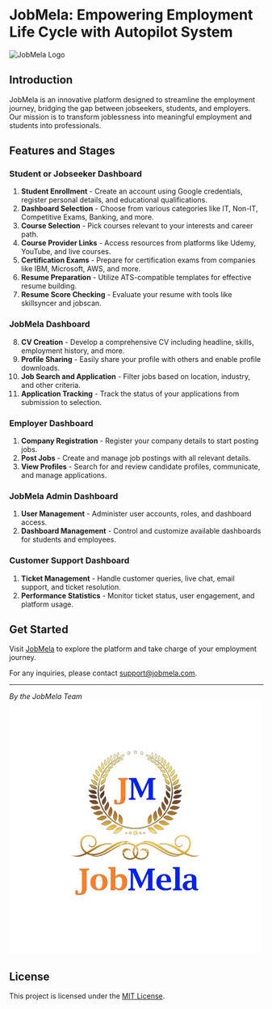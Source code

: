 # JobMela: Empowering Employment Life Cycle with Autopilot System

![JobMela Logo](https://drive.google.com/file/d/1F1KtG40ZMf8LR1JWnOQ8offHli-x9wzZ/view?usp=sharing)

## Introduction

JobMela is an innovative platform designed to streamline the employment journey, bridging the gap between jobseekers, students, and employers. Our mission is to transform joblessness into meaningful employment and students into professionals.

## Features and Stages

### Student or Jobseeker Dashboard

1. **Student Enrollment** - Create an account using Google credentials, register personal details, and educational qualifications.
2. **Dashboard Selection** - Choose from various categories like IT, Non-IT, Competitive Exams, Banking, and more.
3. **Course Selection** - Pick courses relevant to your interests and career path.
4. **Course Provider Links** - Access resources from platforms like Udemy, YouTube, and live courses.
5. **Certification Exams** - Prepare for certification exams from companies like IBM, Microsoft, AWS, and more.
6. **Resume Preparation** - Utilize ATS-compatible templates for effective resume building.
7. **Resume Score Checking** - Evaluate your resume with tools like skillsyncer and jobscan.

### JobMela Dashboard

8. **CV Creation** - Develop a comprehensive CV including headline, skills, employment history, and more.
9. **Profile Sharing** - Easily share your profile with others and enable profile downloads.
10. **Job Search and Application** - Filter jobs based on location, industry, and other criteria.
11. **Application Tracking** - Track the status of your applications from submission to selection.

### Employer Dashboard

1. **Company Registration** - Register your company details to start posting jobs.
2. **Post Jobs** - Create and manage job postings with all relevant details.
3. **View Profiles** - Search for and review candidate profiles, communicate, and manage applications.

### JobMela Admin Dashboard

1. **User Management** - Administer user accounts, roles, and dashboard access.
2. **Dashboard Management** - Control and customize available dashboards for students and employees.

### Customer Support Dashboard

1. **Ticket Management** - Handle customer queries, live chat, email support, and ticket resolution.
2. **Performance Statistics** - Monitor ticket status, user engagement, and platform usage.

## Get Started

Visit [JobMela](https://your-jobmela-url.com) to explore the platform and take charge of your employment journey.

For any inquiries, please contact [support@jobmela.com](mailto:support@jobmela.com).

---

_By the JobMela Team_
![JobMela Logo](https://raw.githubusercontent.com/shaikalthafcgl/jobmela/main/logo.png?token=GHSAT0AAAAAACF5T4FHKO6KQIHSH32MZXXYZGTZWIQ)

## License

This project is licensed under the [MIT License](LICENSE).
